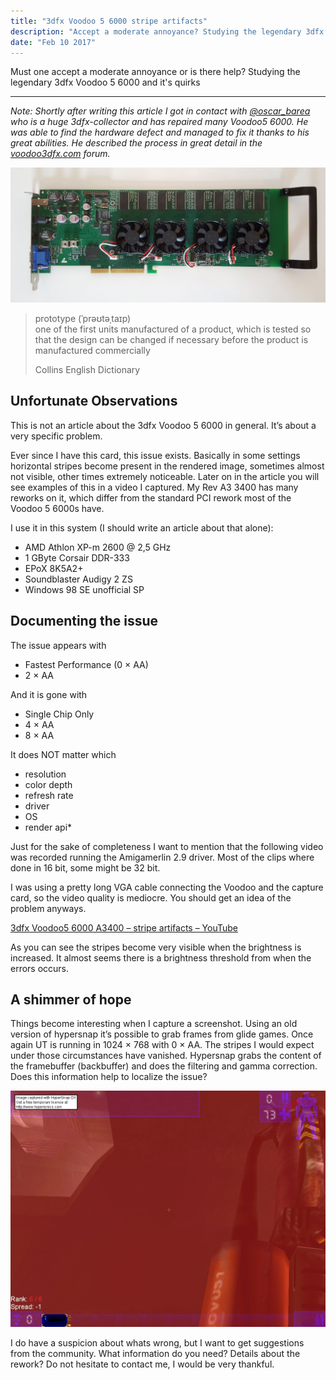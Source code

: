 ```yaml
---
title: "3dfx Voodoo 5 6000 stripe artifacts"
description: "Accept a moderate annoyance? Studying the legendary 3dfx Voodoo 5 6000"
date: "Feb 10 2017"
---
```

Must one accept a moderate annoyance or is there help? Studying the legendary 3dfx Voodoo 5 6000 and it's quirks

---

*Note: Shortly after writing this article I got in contact with [@oscar_barea](https://twitter.com/oscar_barea) who is a huge 3dfx-collector and has repaired many Voodoo5 6000. He was able to find the hardware defect and managed to fix it thanks to his great abilities. He described the process in great detail in the [voodoo3dfx.com](http://www.voodoo3dfx.com/Foro_V6k/viewtopic.php?t=475) forum.*

![6k gerade](./6k_gerade.jpg)

> prototype (ˈprəʊtəˌtaɪp)\
> one of the first units manufactured of a product, which is tested so that the design can be changed if necessary before the product is manufactured commercially
>
> Collins English Dictionary

## Unfortunate Observations

This is not an article about the 3dfx Voodoo 5 6000 in general. It’s about a very specific problem.

Ever since I have this card, this issue exists. Basically in some settings horizontal stripes become present in the rendered image, sometimes almost not visible, other times extremely noticeable. Later on in the article you will see examples of this in a video I captured. My Rev A3 3400 has many reworks on it, which differ from the standard PCI rework most of the Voodoo 5 6000s have.

I use it in this system (I should write an article about that alone):

* AMD Athlon XP-m 2600 @ 2,5 GHz
* 1 GByte Corsair DDR-333
* EPoX 8K5A2+
* Soundblaster Audigy 2 ZS
* Windows 98 SE unofficial SP

## Documenting the issue

The issue appears with

* Fastest Performance (0 × AA)
* 2 × AA

And it is gone with

* Single Chip Only
* 4 × AA
* 8 × AA

It does NOT matter which

* resolution
* color depth
* refresh rate
* driver
* OS
* render api*

Just for the sake of completeness I want to mention that the following video was recorded running the Amigamerlin 2.9 driver. Most of the clips where done in 16 bit, some might be 32 bit.

I was using a pretty long VGA cable connecting the Voodoo and the capture card, so the video quality is mediocre. You should get an idea of the problem anyways.

[3dfx Voodoo5 6000 A3400 – stripe artifacts – YouTube](https://www.youtube.com/watch?v=0JRbXwk_iW4)

As you can see the stripes become very visible when the brightness is increased. It almost seems there is a brightness threshold from when the errors occurs.

## A shimmer of hope

Things become interesting when I capture a screenshot. Using an old version of hypersnap it’s possible to grab frames from glide games. Once again UT is running in 1024 × 768 with 0 × AA. The stripes I would expect under those circumstances have vanished. Hypersnap grabs the content of the framebuffer (backbuffer) and does the filtering and gamma correction. Does this information help to localize the issue?

![Unreal Tournament 1024x786 0xAA](./Unreal_Tournament_1024x786_0xAAjpg.jpg)

I do have a suspicion about whats wrong, but I want to get suggestions from the community. What information do you need? Details about the rework? Do not hesitate to contact me, I would be very thankful.